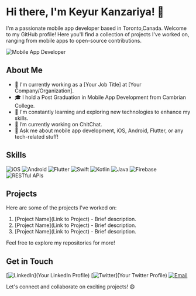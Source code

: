 # Hi there, I'm Keyur Kanzariya! 👋

I'm a passionate mobile app developer based in Toronto,Canada. Welcome to my GitHub profile! Here you'll find a collection of projects I've worked on, ranging from mobile apps to open-source contributions. 

![Mobile App Developer](https://img.shields.io/badge/Mobile%20App%20Developer-%E2%9C%A8-9cf)

## About Me

- 💼 I'm currently working as a [Your Job Title] at [Your Company/Organization].
- 🎓 I hold a Post Graduation in Mobile App Development from Cambrian College.
- 🌱 I'm constantly learning and exploring new technologies to enhance my skills.
- 🔭 I’m currently working on ChitChat.
- 💬 Ask me about mobile app development, iOS, Android, Flutter, or any tech-related stuff!

## Skills

![iOS](https://img.shields.io/badge/iOS-★★★★☆-blue)
![Android](https://img.shields.io/badge/Android-★★★★☆-green)
![Flutter](https://img.shields.io/badge/Flutter-★★★★☆-blueviolet)
![Swift](https://img.shields.io/badge/Swift-★★★★☆-orange)
![Kotlin](https://img.shields.io/badge/Kotlin-★★★★☆-blue)
![Java](https://img.shields.io/badge/Java-★★★★☆-red)
![Firebase](https://img.shields.io/badge/Firebase-★★★★☆-yellow)
![RESTful APIs](https://img.shields.io/badge/RESTful%20APIs-★★★★☆-ff69b4)

## Projects

Here are some of the projects I've worked on:

1. [Project Name](Link to Project) - Brief description.
2. [Project Name](Link to Project) - Brief description.
3. [Project Name](Link to Project) - Brief description.

Feel free to explore my repositories for more!

## Get in Touch

[![LinkedIn](https://img.shields.io/badge/LinkedIn-Connect-0a66c2?logo=linkedin)](Your LinkedIn Profile)
[![Twitter](https://img.shields.io/badge/Twitter-Follow-1da1f2?logo=twitter)](Your Twitter Profile)
[![Email](https://img.shields.io/badge/Email-Say%20Hello-D14836?logo=gmail)](mailto:your@email.com)

Let's connect and collaborate on exciting projects! 😄
